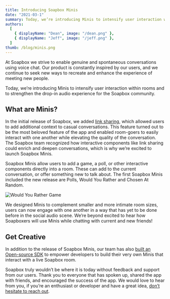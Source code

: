 ```yaml
---
title: Introducing Soapbox Minis
date: "2021-03-1"
summary: Today, we’re introducing Minis to intensify user interaction within rooms and to strengthen the drop-in audio experience for the Soapbox community.
authors:
  [
    { displayName: "Dean", image: "/dean.png" },
    { displayName: "Jeff", image: "/jeff.png" },
  ]
thumb: /blog/minis.png
---
```


At Soapbox we strive to enable genuine and spontaneous conversations using voice chat. Our product is constantly inspired by our users, and we continue to seek new ways to recreate and enhance the experience of meeting new people.

Today, we’re introducing Minis to intensify user interaction within rooms and to strengthen the drop-in audio experience for the Soapbox community.

## What are Minis?

In the initial release of Soapbox, we added [link sharing](/blog/drop-a-link), which allowed users to add additional context to casual conversations. This feature turned out to be the most beloved feature of the app and enabled room-goers to easily interact with one another while elevating the quality of the conversation. The Soapbox team recognized how interactive components like link sharing could enrich and deepen conversations, which is why we’re excited to launch Soapbox Minis.

Soapbox Minis allow users to add a game, a poll, or other interactive components directly into a room. These can add to the current conversation, or offer something new to talk about. The first Soapbox Minis included the new release are Polls, Would You Rather and Chosen At Random.

![Would You Rather Game](/blog/minis.png)

We designed Minis to complement smaller and more intimate room sizes, users can now engage with one another in a way that has yet to be done before in the social audio scene. We’re beyond excited to hear how Soapboxers will use Minis while chatting with current and new friends!

## Get Creative

In addition to the release of Soapbox Minis, our team has also [built an Open-source SDK](https://github.com/SoapboxSocial/minis.js) to empower developers to build their very own Minis that interact with a live Soapbox room.

Soapbox truly wouldn’t be where it is today without feedback and support from our users. Thank you to everyone that has spoken up, shared the app with friends, and encouraged the success of the app. We would love to hear from you, if you’re an enthusiast or developer and have a great idea, [don’t hesitate to reach out](mailto:support@soapbox.social).
